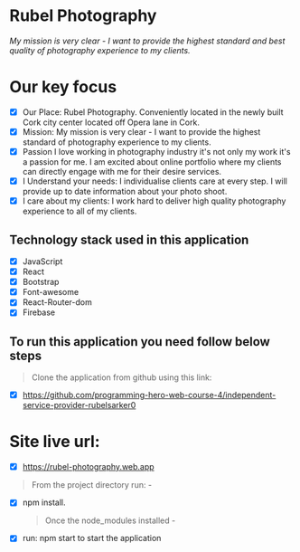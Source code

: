 # Rubel Photography

_My mission is very clear - I want to provide the highest standard and best quality of photography experience to my clients._

# Our key focus

- [x] Our Place: Rubel Photography. Conveniently located in the newly built Cork city center located off Opera lane in Cork.
- [x] Mission: My mission is very clear - I want to provide the highest standard of photography experience to my clients.
- [x] Passion I love working in photography industry it's not only my work it's a passion for me. I am excited about online portfolio where my clients can directly engage with me for their desire services.
- [x] I Understand your needs: I individualise clients care at every step. I will provide up to date information about your photo shoot.
- [x] I care about my clients: I work hard to deliver high quality photography experience to all of my clients.

## Technology stack used in this application

- [x] JavaScript
- [x] React
- [x] Bootstrap
- [x] Font-awesome
- [x] React-Router-dom
- [x] Firebase

## To run this application you need follow below steps

> Clone the application from github using this link:

- [x] https://github.com/programming-hero-web-course-4/independent-service-provider-rubelsarker0

# Site live url:

- [x] https://rubel-photography.web.app

> From the project directory run: -

- [x] npm install.
  > Once the node_modules installed -
- [x] run: npm start to start the application
